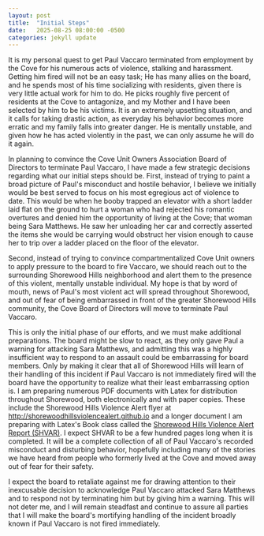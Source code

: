 ```yaml
---
layout: post
title:  "Initial Steps"
date:   2025-08-25 08:00:00 -0500
categories: jekyll update
---
```

It is my personal quest to get Paul Vaccaro terminated from employment by the Cove for his numerous acts of violence, stalking and harassment. Getting him fired will not be an easy task; He has many allies on the board, and he spends most of his time socializing with residents, given there is very little actual work for him to do. He picks roughly five percent of residents at the Cove to antagonize, and my Mother and I have been selected by him to be his victims. It is an extremely upsetting situation, and it calls for taking drastic action, as everyday his behavior becomes more erratic and my family falls into greater danger. He is mentally unstable, and given how he has acted violently in the past, we can only assume he will do it again.


In planning to convince the Cove Unit Owners Association Board of Directors to terminate Paul Vaccaro, I have made a few strategic decisions regarding what our initial steps should be. First, instead of trying to paint a broad picture of Paul's misconduct and hostile behavior, I believe we initially would be best served to focus on his most egregious act of violence to date. This would be when he booby trapped an elevator with a short ladder laid flat on the ground to hurt a woman who had rejected his romantic overtures and denied him the opportunity of living at the Cove; that woman being Sara Matthews. He saw her unloading her car and correctly asserted the items she would be carrying would obstruct her vision enough to cause her to trip over a ladder placed on the floor of the elevator.


Second, instead of trying to convince compartmentalized Cove Unit owners to apply pressure to the board to fire Vaccaro, we should reach out to the surrounding Shorewood Hills neighborhood and alert them to the presence of this violent, mentally unstable individual. My hope is that by word of mouth, news of Paul's most violent act will spread throughout Shorewood, and out of fear of being embarrassed in front of the greater Shorewood Hills community, the Cove Board of Directors will move to terminate Paul Vaccaro.


This is only the initial phase of our efforts, and we must make additional preparations. The board might be slow to react, as they only gave Paul a warning for attacking Sara Matthews, and admitting this was a highly insufficient way to respond to an assault could be embarrassing for board members. Only by making it clear that all of Shorewood Hills will learn of their handling of this incident if Paul Vaccaro is not immediately fired will the board have the opportunity to realize what their least embarrassing option is. I am preparing numerous PDF documents with Latex for distribution throughout Shorewood, both electronically and with paper copies. These include the Shorewood Hills Violence Alert flyer at <http://shorewoodhillsviolencealert.github.io> and a longer document I am preparing with Latex's Book class called the [Shorewood Hills Violence Alert Report (SHVAR)](https://github.com/qtleeq/Shorewood-Hills-Violence-Alert-Report). I expect SHVAR to be a few hundred pages long when it is completed. It will be a complete collection of all of Paul Vaccaro's recorded misconduct and disturbing behavior, hopefully including many of the stories we have heard from people who formerly lived at the Cove and moved away out of fear for their safety.


I expect the board to retaliate against me for drawing attention to their inexcusable decision to acknowledge Paul Vaccaro attacked Sara Matthews and to respond not by terminating him but by giving him a warning. This will not deter me, and I will remain steadfast and continue to assure all parties that I will make the board's mortifying handling of the incident broadly known if Paul Vaccaro is not fired immediately.